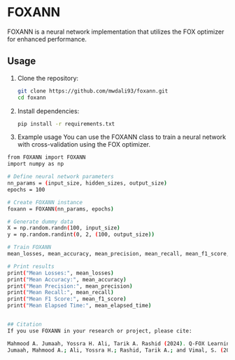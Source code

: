# FOXANN
FOXANN is a neural network implementation that utilizes the FOX optimizer for enhanced performance.


## Usage
1. Clone the repository:
   ```bash
   git clone https://github.com/mwdali93/foxann.git
   cd foxann

2. Install dependencies:
   ```bash
   pip install -r requirements.txt

3. Example usage
You can use the FOXANN class to train a neural network with cross-validation using the FOX optimizer.
```bash
from FOXANN import FOXANN
import numpy as np

# Define neural network parameters
nn_params = (input_size, hidden_sizes, output_size)
epochs = 100

# Create FOXANN instance
foxann = FOXANN(nn_params, epochs)

# Generate dummy data
X = np.random.randn(100, input_size)
y = np.random.randint(0, 2, (100, output_size))

# Train FOXANN
mean_losses, mean_accuracy, mean_precision, mean_recall, mean_f1_score, mean_elapsed_time = foxann.train_foxann(X, y)

# Print results
print("Mean Losses:", mean_losses)
print("Mean Accuracy:", mean_accuracy)
print("Mean Precision:", mean_precision)
print("Mean Recall:", mean_recall)
print("Mean F1 Score:", mean_f1_score)
print("Mean Elapsed Time:", mean_elapsed_time)


## Citation
If you use FOXANN in your research or project, please cite:

Mahmood A. Jumaah, Yossra H. Ali, Tarik A. Rashid (2024). Q-FOX Learning: Breaking Tradition in Reinforcement Learning, https://doi.org/10.48550/arXiv.2402.16562
Jumaah, Mahmood A.; Ali, Yossra H.; Rashid, Tarik A.; and Vimal, S. (2024). FOXANN: A Method for Boosting Neural Network Performance, Journal of Soft Computing and Computer Applications: Vol. 1: Iss. 1, Article 2. https://jscca.uotechnology.edu.iq/jscca/vol1/iss1/2/

